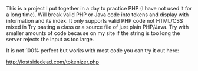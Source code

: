 This is a project I put together in a day to practice PHP (I have not used it for a long time).
Will break valid PHP or Java  code into tokens and display with information and its index. It only supports valid PHP code not HTML/CSS mixed in
Try pasting a class or a source file of just plain PHP/Java. Try with smaller amounts of code because on my site if the string is too long the server rejects the input as too large.

It is not 100% perfect but works with most code you can try it out here:

http://lostsidedead.com/tokenizer.php


